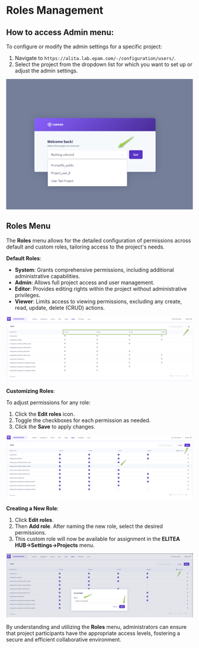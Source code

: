 # Roles Management

## How to access Admin menu:

To configure or modify the admin settings for a specific project:

1. Navigate to `https://alita.lab.epam.com/-/configuration/users/`.
2. Select the project from the dropdown list for which you want to set up or adjust the admin settings.

![AlitaAdmin-Select](../../img/guides/roles/AlitaAdmin-Select.png)

## Roles Menu

The **Roles** menu allows for the detailed configuration of permissions across default and custom roles, tailoring access to the project's needs.

**Default Roles**:

* **System**: Grants comprehensive permissions, including additional administrative capabilities.
* **Admin**: Allows full project access and user management.
* **Editor**: Provides editing rights within the project without administrative privileges.
* **Viewer**: Limits access to viewing permissions, excluding any create, read, update, delete (CRUD) actions.

![Roles](../../img/guides/roles/Roles.png)

**Customizing Roles**:

To adjust permissions for any role:

1. Click the **Edit roles** icon.
2. Toggle the checkboxes for each permission as needed.
3. Click the **Save** to apply changes.

![Roles-customizing_role](../../img/guides/roles/Roles-customizing_role.png)

**Creating a New Role**:

1. Click **Edit roles**.
2. Then **Add role**. After naming the new role, select the desired permissions. 
3. This custom role will now be available for assignment in the **ELITEA HUB→Settings→Projects** menu.

![Roles-create_role](../../img/guides/roles/Roles-create_role.png)

By understanding and utilizing the **Roles** menu, administrators can ensure that project participants have the appropriate access levels, fostering a secure and efficient collaborative environment.   